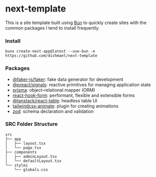 # next-template
This is a site template built using [Bun](https://bun.sh) to quickly create sites with the common packages I tend to install frequently.

### Install
```
bunx create-next-app@latest --use-bun -e https://github.com/dishmael/next-template
```

### Packages
- [@faker-js/faker](https://fakerjs.dev): fake data generator for development
- [@preact/signals](https://preactjs.com/guide/v10/signals): reactive primitives for managing application state
- [prisma](https://www.prisma.io): object–relational mapper (ORM)
- [react-hook-form](https://react-hook-form.com): performant, flexible and extensible forms
- [@tanstack/react-table](https://tanstack.com/table/latest): headless table UI
- [tailwindcss-animate](https://www.npmjs.com/package/tailwindcss-animate): plugin for creating animations
- [zod](https://zod.dev): schema declaration and validation

### SRC Folder Structure
```
src
├── app
│   ├── layout.tsx
│   └── page.tsx
├── components
│   ├── adminLayout.tsx
│   └── defaultLayout.tsx
└── styles
    └── globals.css
```

